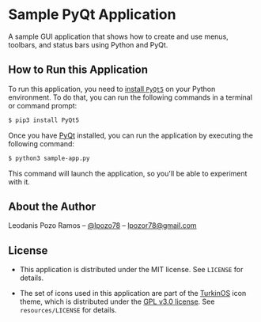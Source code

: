 # Sample PyQt Application

A sample GUI application that shows how to create and use menus, toolbars, and status bars using Python and PyQt.

## How to Run this Application

To run this application, you need to [install `PyQt5`](https://realpython.com/python-pyqt-gui-calculator/#installing-pyqt) on your Python environment. To do that, you can run the following commands in a terminal or command prompt:

```sh
$ pip3 install PyQt5
```

Once you have [PyQt](https://www.riverbankcomputing.com/static/Docs/PyQt5/) installed, you can run the application by executing the following command:

```sh
$ python3 sample-app.py
```

This command will launch the application, so you'll be able to experiment with it.

## About the Author

Leodanis Pozo Ramos – [@lpozo78](https://twitter.com/lpozo78) – lpozor78@gmail.com

## License

- This application is distributed under the MIT license. See `LICENSE` for details.

- The set of icons used in this application are part of the [TurkinOS](https://github.com/llamaret/turkinos-icon) icon theme, which is distributed under the [GPL v3.0 license](https://github.com/llamaret/turkinos-icon/blob/master/LICENSE). See `resources/LICENSE` for details.